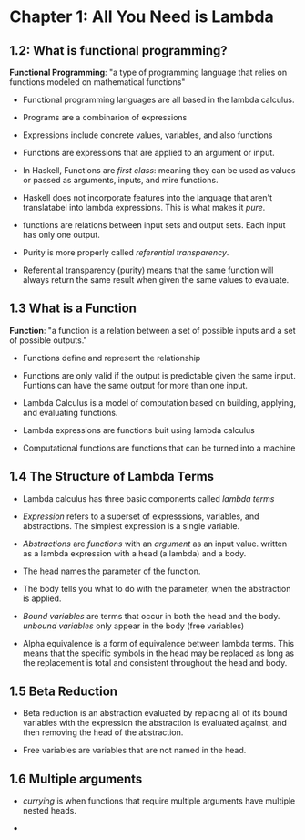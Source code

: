 # Chapter 1: All You Need is Lambda

## 1.2: What is functional programming?

**Functional Programming**: "a type of programming language that relies on
functions modeled on mathematical functions"

* Functional programming languages are all based in the lambda calculus.

* Programs are a combinarion of expressions

* Expressions include concrete values, variables, and also functions

* Functions are expressions that are applied to an argument or input.

* In Haskell, Functions are *first class*: meaning they can be used as values or
  passed as arguments, inputs, and mire functions.

* Haskell does not incorporate features into the language that aren't
  translatabel into lambda expressions. This is what makes it *pure*.

* functions are relations between input sets and output sets. Each input has
  only one output.

* Purity is more properly called *referential transparency*.

* Referential transparency (purity) means that the same function will always
  return the same result when given the same values to evaluate.


## 1.3 What is a Function 

**Function**: "a function is a relation between a set of possible inputs and a
set of possible outputs."

* Functions define and represent the relationship

* Functions are only valid if the output is predictable given the same input.
  Funtions can have the same output for more than one input.

* Lambda Calculus is a model of computation based on building, applying, and
  evaluating functions.

* Lambda expressions are functions buit using lambda calculus

* Computational functions are functions that can be turned into a machine

## 1.4 The Structure of Lambda Terms

* Lambda calculus has three basic components called *lambda terms*

* *Expression* refers to a superset of expresssions, variables, and
  abstractions. The simplest expression is a single variable.

* *Abstractions* are *functions* with an *argument* as an input value. written
  as a lambda expression with a head (a lambda) and a body.

* The head names the parameter of the function.

* The body tells you what to do with the parameter, when the abstraction is
  applied.

* *Bound variables* are terms that occur in both the head and the body. *unbound
  variables* only appear in the body (free variables)

* Alpha equivalence is a form of equivalence between lambda terms. This means
  that the specific symbols in the head may be replaced as long as the
  replacement is total and consistent throughout the head and body.

## 1.5 Beta Reduction

* Beta reduction is an abstraction evaluated by replacing all of its bound
  variables with the expression the abstraction is evaluated against, and then
  removing the head of the abstraction.

* Free variables are variables that are not named in the head.

## 1.6 Multiple arguments

* *currying* is when functions that require multiple arguments have multiple
  nested heads. 

* 

